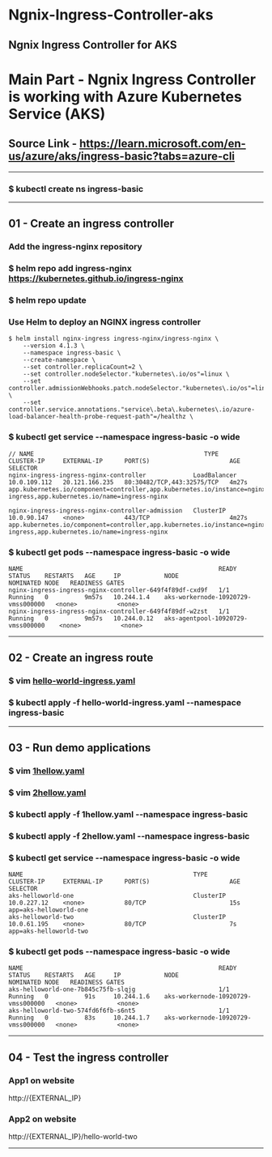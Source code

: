 # Ngnix-Ingress-Controller-aks
## Ngnix Ingress Controller for AKS

# Main Part - Ngnix Ingress Controller is working with Azure Kubernetes Service (AKS)

## Source Link - https://learn.microsoft.com/en-us/azure/aks/ingress-basic?tabs=azure-cli

***
### $ kubectl create ns ingress-basic
***
## 01 - Create an ingress controller

### Add the ingress-nginx repository

### $ helm repo add ingress-nginx https://kubernetes.github.io/ingress-nginx
### $ helm repo update
### Use Helm to deploy an NGINX ingress controller
~~~
$ helm install nginx-ingress ingress-nginx/ingress-nginx \
    --version 4.1.3 \
    --namespace ingress-basic \
    --create-namespace \
    --set controller.replicaCount=2 \
    --set controller.nodeSelector."kubernetes\.io/os"=linux \
    --set controller.admissionWebhooks.patch.nodeSelector."kubernetes\.io/os"=linux \
    --set controller.service.annotations."service\.beta\.kubernetes\.io/azure-load-balancer-health-probe-request-path"=/healthz \
~~~

### $ kubectl get service --namespace ingress-basic -o wide

~~~
// NAME                                               TYPE           CLUSTER-IP     EXTERNAL-IP      PORT(S)                      AGE     SELECTOR
nginx-ingress-ingress-nginx-controller             LoadBalancer   10.0.109.112   20.121.166.235   80:30482/TCP,443:32575/TCP   4m27s  app.kubernetes.io/component=controller,app.kubernetes.io/instance=nginx-ingress,app.kubernetes.io/name=ingress-nginx

nginx-ingress-ingress-nginx-controller-admission   ClusterIP      10.0.90.147    <none>           443/TCP                      4m27s   app.kubernetes.io/component=controller,app.kubernetes.io/instance=nginx-ingress,app.kubernetes.io/name=ingress-nginx
~~~

### $ kubectl get pods --namespace ingress-basic -o wide

~~~
NAME                                                      READY   STATUS    RESTARTS   AGE     IP            NODE                                 NOMINATED NODE   READINESS GATES
nginx-ingress-ingress-nginx-controller-649f4f89df-cxd9f   1/1     Running   0          9m57s   10.244.1.4    aks-workernode-10920729-vmss000000   <none>           <none>
nginx-ingress-ingress-nginx-controller-649f4f89df-w2zst   1/1     Running   0          9m57s   10.244.0.12   aks-agentpool-10920729-vmss000000    <none>           <none>
~~~
***
## 02 - Create an ingress route

### $ vim [hello-world-ingress.yaml](https://github.com/gaurav-info7/Ngnix-Ingress-Controller-aks/blob/main/hello-world-ingress.yaml)

### $ kubectl apply -f hello-world-ingress.yaml --namespace ingress-basic

***
## 03 - Run demo applications

### $ vim [1hellow.yaml](https://github.com/gaurav-info7/Ngnix-Ingress-Controller-aks/blob/main/1hellow.yaml)

### $ vim [2hellow.yaml](https://github.com/gaurav-info7/Ngnix-Ingress-Controller-aks/blob/main/2hellow.yaml)


### $ kubectl apply -f 1hellow.yaml --namespace ingress-basic

### $ kubectl apply -f 2hellow.yaml --namespace ingress-basic

### $ kubectl get service --namespace ingress-basic -o wide

~~~
NAME                                               TYPE           CLUSTER-IP     EXTERNAL-IP      PORT(S)                      AGE     SELECTOR
aks-helloworld-one                                 ClusterIP      10.0.227.12    <none>           80/TCP                       15s     app=aks-helloworld-one
aks-helloworld-two                                 ClusterIP      10.0.61.195    <none>           80/TCP                       7s      app=aks-helloworld-two
~~~

### $ kubectl get pods --namespace ingress-basic -o wide

~~~
NAME                                                      READY   STATUS    RESTARTS   AGE     IP            NODE                                 NOMINATED NODE   READINESS GATES
aks-helloworld-one-7b845c75fb-slqjg                       1/1     Running   0          91s     10.244.1.6    aks-workernode-10920729-vmss000000   <none>           <none>
aks-helloworld-two-574fd6f6fb-s6nt5                       1/1     Running   0          83s     10.244.1.7    aks-workernode-10920729-vmss000000   <none>           <none>
~~~
***

## 04 - Test the ingress controller

### App1 on website  
http://{EXTERNAL_IP}

### App2 on website  
http://{EXTERNAL_IP}/hello-world-two

***


